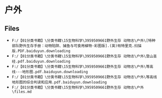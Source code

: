 # 户外

## Files

- `F:/【01分类书籍】\分类书籍\15生物科学\3959509661野外生存 动物志\户外\[特种部队野外生存手册：动物陷阱、捕鱼与可食用植物·彩图版].(英)帕特里克.扫描版.PDF.baiduyun.downloading`
- `F:/【01分类书籍】\分类书籍\15生物科学\3959509661野外生存 动物志\户外\登山圣经.pdf.baiduyun.downloading`
- `F:/【01分类书籍】\分类书籍\15生物科学\3959509661野外生存 动物志\户外\等高线---地形图.pdf.baiduyun.downloading`
- `F:/【01分类书籍】\分类书籍\15生物科学\3959509661野外生存 动物志\户外\等高线地形图的综合判读和应用.pdf.baiduyun.downloading`
- `F:/【01分类书籍】\分类书籍\15生物科学\3959509661野外生存 动物志\户外\files.md`
